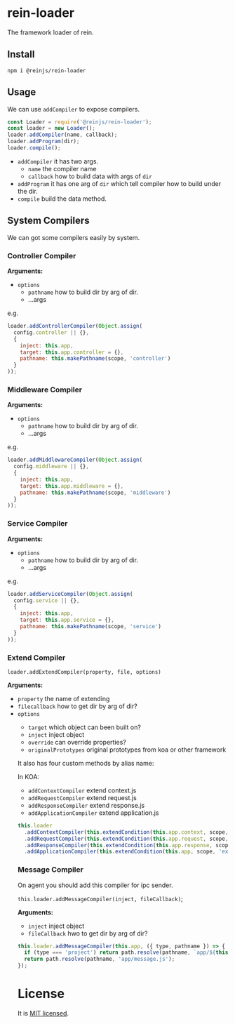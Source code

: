 # rein-loader

The framework loader of rein.

## Install

```shell
npm i @reinjs/rein-loader
```

## Usage

We can use `addCompiler` to expose compilers.

```javascript
const Loader = require('@reinjs/rein-loader');
const loader = new Loader();
loader.addCompiler(name, callback);
loader.addProgram(dir);
loader.compile();
```

- `addCompiler` it has two args.
  - `name` the compiler name
  - `callback` how to build data with args of `dir`
- `addProgram` it has one arg of `dir` which tell compiler how to build under the dir.
- `compile` build the data method.

## System Compilers

We can got some compilers easily by system.

### Controller Compiler

**Arguments:**

- `options`
  - `pathname` <function> how to build dir by arg of dir.
  - ...args

e.g.

```javascript
loader.addControllerCompiler(Object.assign(
  config.controller || {},
  {
    inject: this.app,
    target: this.app.controller = {},
    pathname: this.makePathname(scope, 'controller')
  }
));
```

### Middleware Compiler

**Arguments:**

- `options`
  - `pathname` <function> how to build dir by arg of dir.
  - ...args

e.g.

```javascript
loader.addMiddlewareCompiler(Object.assign(
  config.middleware || {},
  {
    inject: this.app,
    target: this.app.middleware = {},
    pathname: this.makePathname(scope, 'middleware')
  }
));
```

### Service Compiler

**Arguments:**

- `options`
  - `pathname` <function> how to build dir by arg of dir.
  - ...args

e.g.

```javascript
loader.addServiceCompiler(Object.assign(
  config.service || {},
  {
    inject: this.app,
    target: this.app.service = {},
    pathname: this.makePathname(scope, 'service')
  }
));
```

### Extend Compiler

`loader.addExtendCompiler(property, file, options)`

**Arguments:**

- `property` <string> the name of extending
- `filecallback` <function> how to get dir by arg of dir?
- `options` <object>
 * `target` which object can been built on?
 * `inject` inject object
 * `override` can override properties?
 * `originalPrototypes` original prototypes from koa or other framework




It also has four custom methods by alias name:

In KOA:

- `addContextCompiler` extend context.js
- `addRequestCompiler` extend request.js
- `addResponseCompiler` extend response.js
- `addApplicationCompiler` extend application.js

```javascript
this.loader
  .addContextCompiler(this.extendCondition(this.app.context, scope, 'extend/context.js'))
  .addRequestCompiler(this.extendCondition(this.app.request, scope, 'extend/request.js'))
  .addResponseCompiler(this.extendCondition(this.app.response, scope, 'extend/response.js'))
  .addApplicationCompiler(this.extendCondition(this.app, scope, 'extend/application.js'));
```

### Message Compiler

On agent you should add this compiler for ipc sender.

`this.loader.addMessageCompiler(inject, fileCallback)`;

**Arguments:**

- `inject` inject object
- `fileCallback` <function> hwo to get dir by arg of dir?

```javascript
this.loader.addMessageCompiler(this.app, ({ type, pathname }) => {
  if (type === 'project') return path.resolve(pathname, `app/${this.app.name}.js`);
  return path.resolve(pathname, 'app/message.js');
});
```

# License

It is [MIT licensed](https://opensource.org/licenses/MIT).
